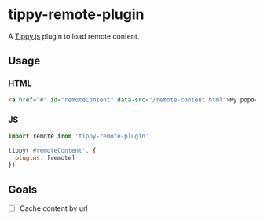 # tippy-remote-plugin
A [Tippy.js](https://github.com/atomiks/tippyjs) plugin to load remote content.

## Usage
### HTML
```html
<a href="#" id="remoteContent" data-src="/remote-content.html">My popover</a>
```
### JS
```js
import remote from 'tippy-remote-plugin'

tippy('#remoteContent', {
  plugins: [remote]
})
```

## Goals
- [ ] Cache content by url
